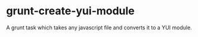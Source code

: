 grunt-create-yui-module
=======================

A grunt task which takes any javascript file and converts it to a YUI module.
